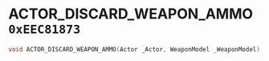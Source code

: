 # ACTOR_DISCARD_WEAPON_AMMO `0xEEC81873`

```cpp
void ACTOR_DISCARD_WEAPON_AMMO(Actor _Actor, WeaponModel _WeaponModel);
```